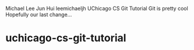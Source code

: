 Michael Lee Jun Hui leemichaeljh
UChicago CS Git Tutorial
Git is pretty cool
Hopefully our last change...
# uchicago-cs-git-tutorial
